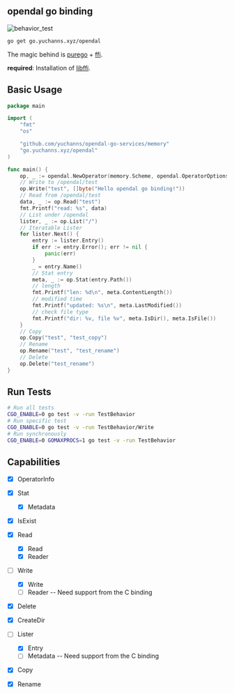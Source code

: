 ## opendal go binding

![behavior_test](https://github.com/yuchanns/opendal/workflows/behavior_test/badge.svg?branch=main)

```bash
go get go.yuchanns.xyz/opendal
```

The magic behind is [purego](https://github.com/ebitengine/purego) + [ffi](https://github.com/JupiterRider/ffi).

**required**: Installation of [libffi](https://github.com/libffi/libffi).

## Basic Usage

```go
package main

import (
	"fmt"
	"os"

	"github.com/yuchanns/opendal-go-services/memory"
	"go.yuchanns.xyz/opendal"
)

func main() {
	op, _ := opendal.NewOperator(memory.Scheme, opendal.OperatorOptions{})
	// Write to /opendal/test
	op.Write("test", []byte("Hello opendal go binding!"))
	// Read from /opendal/test
	data, _ := op.Read("test")
	fmt.Printf("read: %s", data)
	// List under /opendal
	lister, _ := op.List("/")
	// Iteratable Lister
	for lister.Next() {
		entry := lister.Entry()
		if err := entry.Error(); err != nil {
			panic(err)
		}
		_ = entry.Name()
		// Stat entry
		meta, _ := op.Stat(entry.Path())
		// length
		fmt.Printf("len: %d\n", meta.ContentLength())
		// modified time
		fmt.Printf("updated: %s\n", meta.LastModified())
		// check file type
		fmt.Printf("dir: %v, file %v", meta.IsDir(), meta.IsFile())
	}
	// Copy
	op.Copy("test", "test_copy")
	// Rename
	op.Rename("test", "test_rename")
	// Delete
	op.Delete("test_rename")
}

```

## Run Tests

```bash
# Run all tests
CGO_ENABLE=0 go test -v -run TestBehavior
# Run specific test
CGO_ENABLE=0 go test -v -run TestBehavior/Write
# Run synchronously
CGO_ENABLE=0 GOMAXPROCS=1 go test -v -run TestBehavior
```

## Capabilities

- [x] OperatorInfo
- [x] Stat
    - [x] Metadata
- [x] IsExist
- [x] Read
    - [x] Read
    - [x] Reader
- [ ] Write
    - [x] Write
    - [ ] Reader -- Need support from the C binding
- [x] Delete
- [x] CreateDir
- [ ] Lister
    - [x] Entry
    - [ ] Metadata -- Need support from the C binding
- [x] Copy
- [x] Rename

